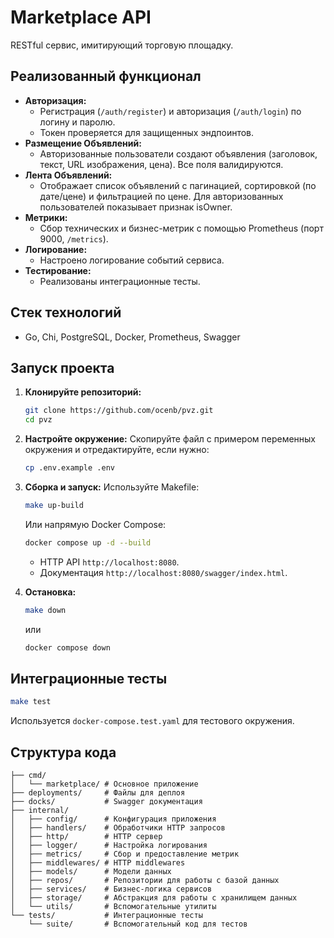 # Marketplace API

RESTful сервис, имитирующий торговую площадку.

## Реализованный функционал

- **Авторизация:**
  - Регистрация (`/auth/register`) и авторизация (`/auth/login`) по логину и паролю.
  - Токен проверяется для защищенных эндпоинтов.
- **Размещение Объявлений:**
  - Авторизованные пользователи создают объявления (заголовок, текст, URL изображения, цена). Все поля валидируются.
- **Лента Объявлений:**
  - Отображает список объявлений с пагинацией, сортировкой (по дате/цене) и фильтрацией по цене. Для авторизованных пользователей показывает признак isOwner.
- **Метрики:**
  - Сбор технических и бизнес-метрик с помощью Prometheus (порт 9000, `/metrics`).
- **Логирование:**
  - Настроено логирование событий сервиса.
- **Тестирование:**
  - Реализованы интеграционные тесты.

## Стек технологий

- Go, Chi, PostgreSQL, Docker, Prometheus, Swagger

## Запуск проекта

1.  **Клонируйте репозиторий:**
    ```bash
    git clone https://github.com/ocenb/pvz.git
    cd pvz
    ```
2.  **Настройте окружение:**
    Скопируйте файл с примером переменных окружения и отредактируйте, если нужно:
    ```bash
    cp .env.example .env
    ```
3.  **Сборка и запуск:**
    Используйте Makefile:

    ```bash
    make up-build
    ```

    Или напрямую Docker Compose:

    ```bash
    docker compose up -d --build
    ```

    - HTTP API `http://localhost:8080`.
    - Документация `http://localhost:8080/swagger/index.html`.

4.  **Остановка:**
    ```bash
    make down
    ```
    или
    ```bash
    docker compose down
    ```

## Интеграционные тесты

```bash
make test
```

Используется `docker-compose.test.yaml` для тестового окружения.

## Структура кода

```
├── cmd/
│   └── marketplace/ # Основное приложение
├── deployments/     # Файлы для деплоя
├── docks/           # Swagger документация
├── internal/
│   ├── config/      # Конфигурация приложения
│   ├── handlers/    # Обработчики HTTP запросов
│   ├── http/        # HTTP сервер
│   ├── logger/      # Настройка логирования
│   ├── metrics/     # Сбор и предоставление метрик
│   ├── middlewares/ # HTTP middlewares
│   ├── models/      # Модели данных
│   ├── repos/       # Репозитории для работы с базой данных
│   ├── services/    # Бизнес-логика сервисов
│   ├── storage/     # Абстракция для работы с хранилищем данных
│   └── utils/       # Вспомогательные утилиты
└── tests/           # Интеграционные тесты
    └── suite/       # Вспомогательный код для тестов
```
